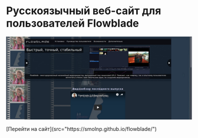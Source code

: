 # Русскоязычный веб-сайт для пользователей Flowblade
<p align="center">
  <img src="https://github.com/smolnp/flowblade/blob/gh-pages/doc/images/img_site.png" alt="preview"/>
</p>
[Перейти на сайт](src="https://smolnp.github.io/flowblade/")
